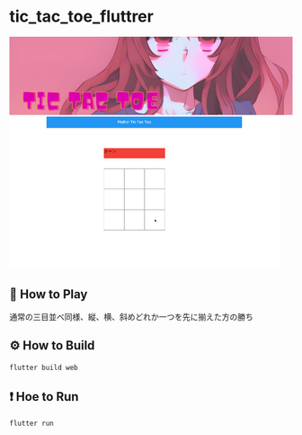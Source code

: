 # tic_tac_toe_fluttrer

<img src="./doc/image/readme..png">

<img src="./doc/image/tictactow-flutter.gif">

## 🎉 How to Play

通常の三目並べ同様、縦、横、斜めどれか一つを先に揃えた方の勝ち

## ⚙️ How to Build

```bash
flutter build web
```

## ❗️ Hoe to Run

```bash
flutter run
```
